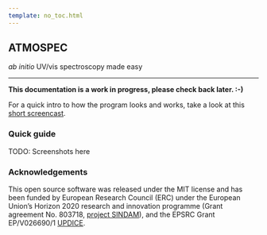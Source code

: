 ```yaml
---
template: no_toc.html
---
```


## ATMOSPEC

_ab initio_ UV/vis spectroscopy made easy

---

**This documentation is a work in progress, please check back later. :-)**

For a quick intro to how the program looks and works, take a look at this [short screencast](https://youtu.be/1ePj1hhOFdw).

### Quick guide

TODO: Screenshots here

### Acknowledgements

This open source software was released under the MIT license and has been funded by European Research Council (ERC) under the European Union’s Horizon 2020 research and innovation programme (Grant agreement No. 803718, [project SINDAM](https://cordis.europa.eu/project/id/803718)), and the EPSRC Grant EP/V026690/1 [UPDICE](https://updiceproject.com).
